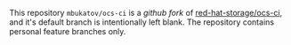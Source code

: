 This repository `mbukatov/ocs-ci` is a *github fork* of
[red-hat-storage/ocs-ci](https://github.com/red-hat-storage/ocs-ci), and
it's default branch is intentionally left blank. The repository contains
personal feature branches only.
